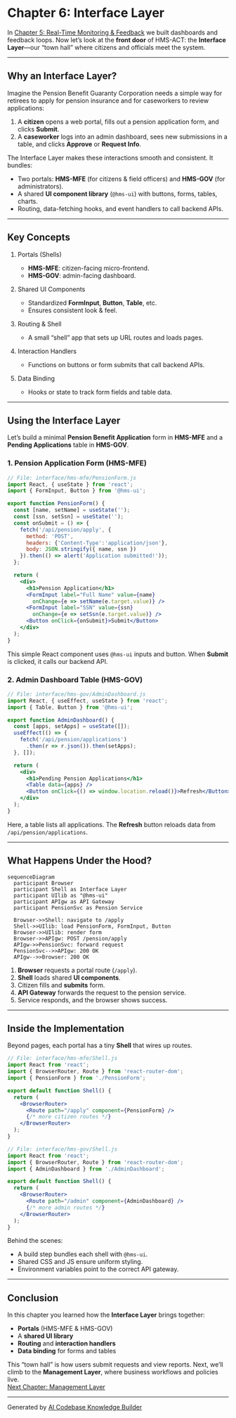 # Chapter 6: Interface Layer

In [Chapter 5: Real-Time Monitoring & Feedback](05_real_time_monitoring___feedback_.md) we built dashboards and feedback loops. Now let’s look at the **front door** of HMS-ACT: the **Interface Layer**—our “town hall” where citizens and officials meet the system.

---

## Why an Interface Layer?

Imagine the Pension Benefit Guaranty Corporation needs a simple way for retirees to apply for pension insurance and for caseworkers to review applications:

1. A **citizen** opens a web portal, fills out a pension application form, and clicks **Submit**.
2. A **caseworker** logs into an admin dashboard, sees new submissions in a table, and clicks **Approve** or **Request Info**.

The Interface Layer makes these interactions smooth and consistent. It bundles:

- Two portals: **HMS-MFE** (for citizens & field officers) and **HMS-GOV** (for administrators).
- A shared **UI component library** (`@hms-ui`) with buttons, forms, tables, charts.
- Routing, data-fetching hooks, and event handlers to call backend APIs.

---

## Key Concepts

1. Portals (Shells)  
   - **HMS-MFE**: citizen-facing micro-frontend.  
   - **HMS-GOV**: admin-facing dashboard.  

2. Shared UI Components  
   - Standardized **FormInput**, **Button**, **Table**, etc.  
   - Ensures consistent look & feel.

3. Routing & Shell  
   - A small “shell” app that sets up URL routes and loads pages.  

4. Interaction Handlers  
   - Functions on buttons or form submits that call backend APIs.

5. Data Binding  
   - Hooks or state to track form fields and table data.

---

## Using the Interface Layer

Let’s build a minimal **Pension Benefit Application** form in **HMS-MFE** and a **Pending Applications** table in **HMS-GOV**.

### 1. Pension Application Form (HMS-MFE)

```jsx
// File: interface/hms-mfe/PensionForm.js
import React, { useState } from 'react';
import { FormInput, Button } from '@hms-ui';

export function PensionForm() {
  const [name, setName] = useState('');
  const [ssn, setSsn] = useState('');
  const onSubmit = () => {
    fetch('/api/pension/apply', {
      method: 'POST',
      headers: {'Content-Type':'application/json'},
      body: JSON.stringify({ name, ssn })
    }).then(() => alert('Application submitted!'));
  };

  return (
    <div>
      <h1>Pension Application</h1>
      <FormInput label="Full Name" value={name}
        onChange={e => setName(e.target.value)} />
      <FormInput label="SSN" value={ssn}
        onChange={e => setSsn(e.target.value)} />
      <Button onClick={onSubmit}>Submit</Button>
    </div>
  );
}
```

This simple React component uses `@hms-ui` inputs and button. When **Submit** is clicked, it calls our backend API.

### 2. Admin Dashboard Table (HMS-GOV)

```jsx
// File: interface/hms-gov/AdminDashboard.js
import React, { useEffect, useState } from 'react';
import { Table, Button } from '@hms-ui';

export function AdminDashboard() {
  const [apps, setApps] = useState([]);
  useEffect(() => {
    fetch('/api/pension/applications')
      .then(r => r.json()).then(setApps);
  }, []);

  return (
    <div>
      <h1>Pending Pension Applications</h1>
      <Table data={apps} />
      <Button onClick={() => window.location.reload()}>Refresh</Button>
    </div>
  );
}
```

Here, a table lists all applications. The **Refresh** button reloads data from `/api/pension/applications`.

---

## What Happens Under the Hood?

```mermaid
sequenceDiagram
  participant Browser
  participant Shell as Interface Layer
  participant UIlib as "@hms-ui"
  participant APIgw as API Gateway
  participant PensionSvc as Pension Service

  Browser->>Shell: navigate to /apply
  Shell->>UIlib: load PensionForm, FormInput, Button
  Browser->>UIlib: render form
  Browser->>APIgw: POST /pension/apply
  APIgw->>PensionSvc: forward request
  PensionSvc-->>APIgw: 200 OK
  APIgw-->>Browser: 200 OK
```

1. **Browser** requests a portal route (`/apply`).  
2. **Shell** loads shared **UI components**.  
3. Citizen fills and **submits** form.  
4. **API Gateway** forwards the request to the pension service.  
5. Service responds, and the browser shows success.

---

## Inside the Implementation

Beyond pages, each portal has a tiny **Shell** that wires up routes.

```jsx
// File: interface/hms-mfe/Shell.js
import React from 'react';
import { BrowserRouter, Route } from 'react-router-dom';
import { PensionForm } from './PensionForm';

export default function Shell() {
  return (
    <BrowserRouter>
      <Route path="/apply" component={PensionForm} />
      {/* more citizen routes */}
    </BrowserRouter>
  );
}
```

```jsx
// File: interface/hms-gov/Shell.js
import React from 'react';
import { BrowserRouter, Route } from 'react-router-dom';
import { AdminDashboard } from './AdminDashboard';

export default function Shell() {
  return (
    <BrowserRouter>
      <Route path="/admin" component={AdminDashboard} />
      {/* more admin routes */}
    </BrowserRouter>
  );
}
```

Behind the scenes:

- A build step bundles each shell with `@hms-ui`.  
- Shared CSS and JS ensure uniform styling.  
- Environment variables point to the correct API gateway.

---

## Conclusion

In this chapter you learned how the **Interface Layer** brings together:

- **Portals** (HMS-MFE & HMS-GOV)  
- A **shared UI library**  
- **Routing** and **interaction handlers**  
- **Data binding** for forms and tables  

This “town hall” is how users submit requests and view reports. Next, we’ll climb to the **Management Layer**, where business workflows and policies live.  
[Next Chapter: Management Layer](07_management_layer_.md)

---

Generated by [AI Codebase Knowledge Builder](https://github.com/The-Pocket/Tutorial-Codebase-Knowledge)